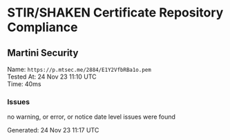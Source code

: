 # STIR/SHAKEN Certificate Repository Compliance

## Martini Security

Name: `https://p.mtsec.me/2884/E1Y2VfbRBa1o.pem`\
Tested At: 24 Nov 23 11:10 UTC\
Time: 40ms

### Issues

no warning, or error, or notice date level issues were found

Generated: 24 Nov 23 11:17 UTC